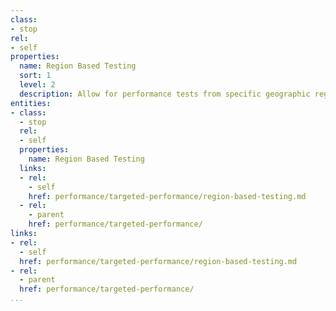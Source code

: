 ```yaml
---
class:
- stop
rel:
- self
properties:
  name: Region Based Testing
  sort: 1
  level: 2
  description: Allow for performance tests from specific geographic regions.
entities:
- class:
  - stop
  rel:
  - self
  properties:
    name: Region Based Testing
  links:
  - rel:
    - self
    href: performance/targeted-performance/region-based-testing.md
  - rel:
    - parent
    href: performance/targeted-performance/
links:
- rel:
  - self
  href: performance/targeted-performance/region-based-testing.md
- rel:
  - parent
  href: performance/targeted-performance/
...
```

